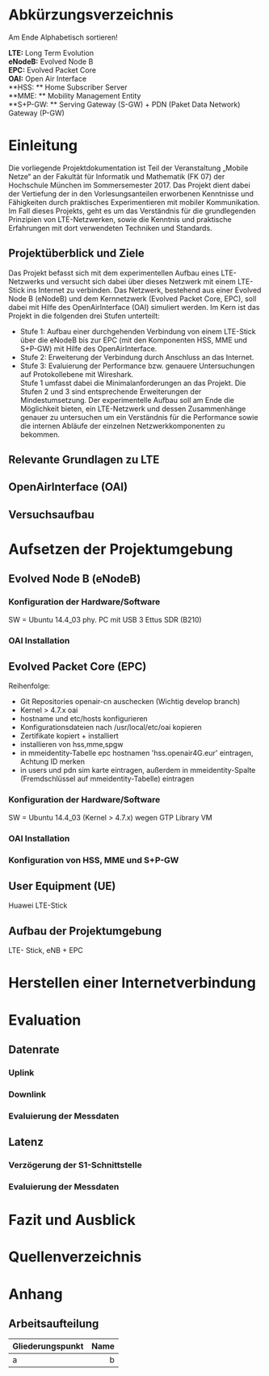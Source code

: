 Abkürzungsverzeichnis
=====================
Am Ende Alphabetisch sortieren!

**LTE:** Long Term Evolution  
**eNodeB:** Evolved Node B  
**EPC:** Evolved Packet Core  
**OAI:** Open Air Interface  
**HSS: ** Home Subscriber Server  
**MME: ** Mobility Management Entity  
**S+P-GW: ** Serving Gateway (S-GW) + PDN (Paket Data Network) Gateway (P-GW)  

Einleitung
==========
Die vorliegende Projektdokumentation ist Teil der Veranstaltung „Mobile Netze“ an der Fakultät für Informatik und Mathematik (FK 07) der Hochschule München im Sommersemester 2017. Das Projekt dient dabei der Vertiefung der in den Vorlesungsanteilen erworbenen Kenntnisse und Fähigkeiten durch praktisches Experimentieren mit mobiler Kommunikation. Im Fall dieses Projekts, geht es um das Verständnis für die grundlegenden Prinzipien von LTE-Netzwerken, sowie die Kenntnis und praktische Erfahrungen mit dort verwendeten Techniken und Standards.

Projektüberblick und Ziele
--------------------------
Das Projekt befasst sich mit dem experimentellen Aufbau eines LTE-Netzwerks und versucht sich dabei über dieses Netzwerk mit einem LTE-Stick ins Internet zu verbinden. Das Netzwerk, bestehend aus einer Evolved Node B (eNodeB) und dem Kernnetzwerk (Evolved Packet Core, EPC), soll dabei mit Hilfe des OpenAirInterface (OAI) simuliert werden.
Im Kern ist das Projekt in die folgenden drei Stufen unterteilt:
- Stufe 1: Aufbau einer durchgehenden Verbindung von einem LTE-Stick über die eNodeB bis zur EPC (mit den Komponenten HSS, MME und S+P-GW) mit Hilfe des OpenAirInterface.
- Stufe 2: Erweiterung der Verbindung durch Anschluss an das Internet.
- Stufe 3: Evaluierung der Performance bzw. genauere Untersuchungen auf Protokollebene mit Wireshark.  
Stufe 1 umfasst dabei die Minimalanforderungen an das Projekt. Die Stufen 2 und 3 sind entsprechende Erweiterungen der Mindestumsetzung.
Der experimentelle Aufbau soll am Ende die Möglichkeit bieten, ein LTE-Netzwerk und dessen Zusammenhänge genauer zu untersuchen um ein Verständnis für die Performance sowie die internen Abläufe der einzelnen Netzwerkkomponenten zu bekommen.

Relevante Grundlagen zu LTE
---------------------------

OpenAirInterface (OAI)
----------------------

Versuchsaufbau
--------------

Aufsetzen der Projektumgebung
=============================

Evolved Node B (eNodeB)
-----------------------

### Konfiguration der Hardware/Software
SW = Ubuntu 14.4_03
phy. PC mit USB 3
Ettus SDR (B210)

### OAI Installation

Evolved Packet Core (EPC)
-------------------------

Reihenfolge:
- Git Repositories openair-cn auschecken (Wichtig develop branch)
- Kernel > 4.7.x oai
- hostname und etc/hosts konfigurieren
- Konfigurationsdateien nach /usr/local/etc/oai kopieren
- Zertifikate kopiert + installiert
- installieren von hss,mme,spgw
- in mmeidentity-Tabelle epc hostnamen 'hss.openair4G.eur' eintragen, Achtung ID merken
- in users und pdn sim karte eintragen, außerdem in mmeidentity-Spalte (Fremdschlüssel auf mmeidentity-Tabelle) eintragen

### Konfiguration der Hardware/Software
SW = Ubuntu 14.4_03 (Kernel > 4.7.x) wegen GTP Library
VM

### OAI Installation

### Konfiguration von HSS, MME und S+P-GW

User Equipment (UE)
-------------------
Huawei LTE-Stick

Aufbau der Projektumgebung
--------------------------
LTE- Stick, eNB + EPC

Herstellen einer Internetverbindung
===================================

Evaluation
==========

Datenrate
---------

### Uplink

### Downlink

### Evaluierung der Messdaten

Latenz
----------

### Verzögerung der S1-Schnittstelle

### Evaluierung der Messdaten

Fazit und Ausblick
==================

Quellenverzeichnis
==================

Anhang
======
Arbeitsaufteilung
-----------------
| Gliederungspunkt | Name |
| :--------------- | ---: |
| a                | b    |
